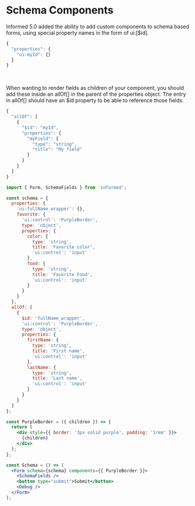 # Schema Components

Informed 5.0 added the ability to add custom components to schema based forms, using special property names in the form of ui:[$id].

```js
{
  "properties": {
    "ui:myId": {}
  }
}
```

<br />

When wanting to render fields as children of your component, you should add these inside an allOf[] in the parent of the properties object. The entry in allOf[] should have an $id property to be able to reference those fields.

```js
{
  "allOf": [
    {
      "$id": "myId",
      "properties": {
        "myField": {
          "type": "string",
          "title": "My field"
        }
      }
    }
  ]
}
```

<!-- STORY -->

```jsx
import { Form, SchemaFields } from 'informed';

const schema = {
  properties: {
    'ui:fullName_wrapper': {},
    favorite: {
      'ui:control': 'PurpleBorder',
      type: 'object',
      properties: {
        color: {
          type: 'string',
          title: 'Favorite color',
          'ui:control': 'input'
        },
        food: {
          type: 'string',
          title: 'Favorite Food',
          'ui:control': 'input'
        }
      }
    }
  },
  allOf: [
    {
      $id: 'fullName_wrapper',
      'ui:control': 'PurpleBorder',
      type: 'object',
      properties: {
        firstName: {
          type: 'string',
          title: 'First name',
          'ui:control': 'input'
        },
        lastName: {
          type: 'string',
          title: 'Last name',
          'ui:control': 'input'
        }
      }
    }
  ]
};

const PurpleBorder = ({ children }) => {
  return (
    <div style={{ border: '3px solid purple', padding: '1rem' }}>
      {children}
    </div>
  );
};

const Schema = () => (
  <Form schema={schema} components={{ PurpleBorder }}>
    <SchemaFields />
    <button type="submit">Submit</button>
    <Debug />
  </Form>
);
```
